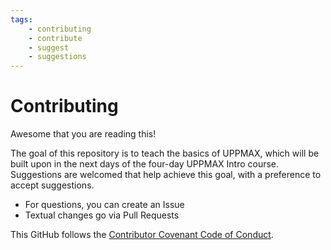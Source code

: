 ```yaml
---
tags:
    - contributing
    - contribute
    - suggest
    - suggestions
---
```


# Contributing

Awesome that you are reading this!

The goal of this repository is to teach the basics of UPPMAX,
which will be built upon in the next days of the four-day UPPMAX Intro course.
Suggestions are welcomed that help achieve this goal,
with a preference to accept suggestions.

- For questions, you can create an Issue
- Textual changes go via Pull Requests

This GitHub follows the [Contributor Covenant Code of Conduct](CODE_OF_CONDUCT.md).
